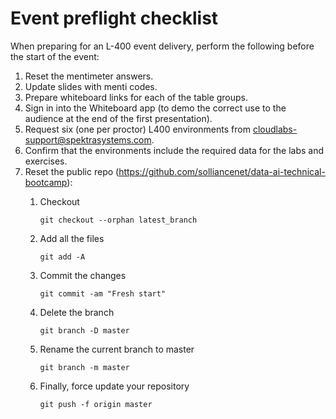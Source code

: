 # Event preflight checklist

When preparing for an L-400 event delivery, perform the following before the start of the event:

1. Reset the mentimeter answers.
2. Update slides with menti codes.
3. Prepare whiteboard links for each of the table groups.
4. Sign in into the Whiteboard app (to demo the correct use to the audience at the end of the first presentation).
5. Request six (one per proctor) L400 environments from cloudlabs-support@spektrasystems.com.
6. Confirm that the environments include the required data for the labs and exercises.
7. Reset the public repo (<https://github.com/solliancenet/data-ai-technical-bootcamp>):
   1. Checkout

        `git checkout --orphan latest_branch`

   2. Add all the files

        `git add -A`

   3. Commit the changes

        `git commit -am "Fresh start"`

   4. Delete the branch

        `git branch -D master`

   5. Rename the current branch to master

        `git branch -m master`

   6. Finally, force update your repository

        `git push -f origin master`
